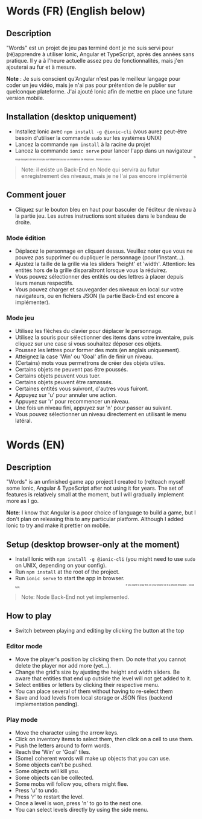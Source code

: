 
# Words (FR) (English below)


## Description

"Words" est un projet de jeu pas terminé dont je me suis servi pour (ré)apprendre à utiliser Ionic, Angular et TypeScript, après des années sans pratique. Il y a à l'heure actuelle assez peu de fonctionnalités, mais j'en ajouterai au fur et à mesure.

**Note** : Je suis conscient qu'Angular n'est pas le meilleur langage pour coder un jeu vidéo, mais je n'ai pas pour prétention de le publier sur quelconque plateforme. J'ai ajouté Ionic afin de mettre en place une future version mobile.


## Installation (desktop uniquement)

- Installez Ionic avec `npm install -g @ionic-cli` (vous aurez peut-être besoin d'utiliser la commande `sudo` sur les systèmes UNIX)
- Lancez la commande `npm install` à la racine du projet
- Lancez la commande `ionic serve` pour lancer l'app dans un navigateur
<sub><sub><sub><sub><sub>Si vous essayez de lancer ce jeu sur téléphone ou sur un émulateur de téléphone... Bonne chance.</sub></sub></sub></sub></sub>

>Note: il existe un Back-End en Node qui servira au futur enregistrement des niveaux, mais je ne l'ai pas encore implémenté

## Comment jouer

- Cliquez sur le bouton bleu en haut pour basculer de l'éditeur de niveau à la partie jeu. Les autres instructions sont situées dans le bandeau de droite.

### Mode édition

- Déplacez le personnage en cliquant dessus. Veuillez noter que vous ne pouvez pas supprimer ou dupliquer le personnage (pour l'instant...).
- Ajustez la taille de la grille via les sliders 'height' et 'width'. Attention: les entités hors de la grille disparaîtront lorsque vous la réduirez.
- Vous pouvez sélectionner des entités ou des lettres à placer depuis leurs menus respectifs.
- Vous pouvez charger et sauvegarder des niveaux en local sur votre navigateurs, ou en fichiers JSON (la partie Back-End est encore à implémenter).

### Mode jeu

- Utilisez les flèches du clavier pour déplacer le personnage.
- Utilisez la souris pour sélectionner des items dans votre inventaire, puis cliquez sur une case si vous souhaitez déposer ces objets.
- Poussez les lettres pour former des mots (en anglais uniquement).
- Atteignez la case 'Win' ou 'Goal' afin de finir un niveau.
- (Certains) mots vous permettrons de créer des objets utiles.
- Certains objets ne peuvent pas être poussés.
- Certains objets peuvent vous tuer.
- Certains objets peuvent être ramassés.
- Certaines entités vous suivront, d'autres vous fuiront.
- Appuyez sur 'u' pour annuler une action.
- Appuyez sur 'r' pour recommencer un niveau.
- Une fois un niveau fini, appuyez sur 'n' pour passer au suivant.
- Vous pouvez sélectionner un niveau directement en utilisant le menu latéral.

# Words (EN)


## Description

"Words" is an unfinished game app project I created to (re)teach myself some Ionic, Angular & TypeScript after not using it for years. The set of features is relatively small at the moment, but I will gradually implement more as I go.

**Note**: I know that Angular is a poor choice of language to build a game, but I don't plan on releasing this to any particular platform. Although I added Ionic to try and make it prettier on mobile.


## Setup (desktop browser-only at the moment)

- Install Ionic with `npm install -g @ionic-cli` (you might need to use `sudo` on UNIX, depending on your config).
- Run `npm install` at the root of the project.
- Run `ionic serve` to start the app in browser.
<sub><sub><sub><sub><sub>If you want to play this on your phone or in a phone emulator... Good luck.</sub></sub></sub></sub></sub>

>Note: Node Back-End not yet implemented.

## How to play

- Switch between playing and editing by clicking the button at the top

### Editor mode

- Move the player's position by clicking them. Do note that you cannot delete the player nor add more (yet...).
- Change the grid's size by ajusting the height and width sliders. Be aware that entities that end up outside the level will not get added to it.
- Select entities or letters by clicking their respective menu.
- You can place several of them without having to re-select them
- Save and load levels from local storage or JSON files (backend implementation pending).

### Play mode
- Move the character using the arrow keys.
- Click on inventory items to select them, then click on a cell to use them.
- Push the letters around to form words.
- Reach the 'Win' or 'Goal' tiles.
- (Some) coherent words will make up objects that you can use.
- Some objects can't be pushed.
- Some objects will kill you.
- Some objects can be collected.
- Some mobs will follow you, others might flee.
- Press 'u' to undo.
- Press 'r' to restart the level.
- Once a level is won, press 'n' to go to the next one.
- You can select levels directly by using the side menu.

